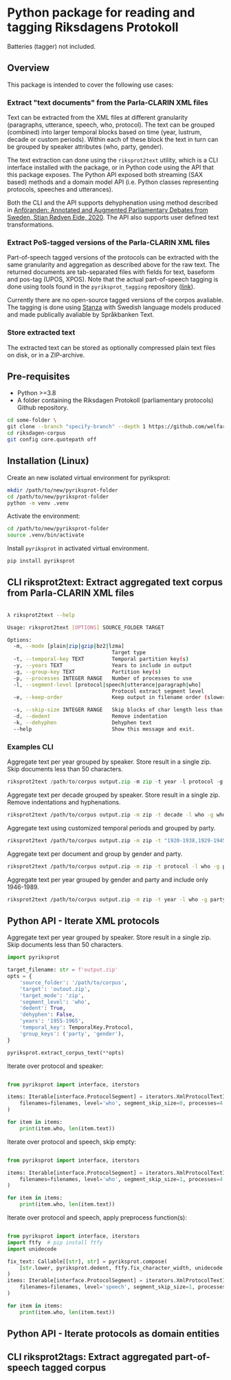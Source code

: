 # Python package for reading and tagging Riksdagens Protokoll

Batteries (tagger) not included.

## Overview

This package is intended to cover the following use cases:

### Extract "text documents" from the Parla-CLARIN XML files

Text can be extracted from the XML files at different granularity (paragraphs, utterance, speech, who, protocol). The text can be grouped (combined) into larger temporal blocks based on time (year, lustrum, decade or custom periods). Within each of these block the text in turn can be grouped by speaker attributes (who, party, gender).

The text extraction can done using the `riksprot2text` utility, which is a CLI interface installed with the package, or in Python code using the API that this package exposes. The Python API exposed both streaming (SAX based) methods and a domain model API (i.e. Python classes representing protocols, speeches and utterances).

Both the CLI and the API supports dehyphenation using method described in [Anföranden: Annotated and Augmented Parliamentary Debates from Sweden, Stian Rødven Eide, 2020](https://gup.ub.gu.se/publication/302449). The API also supports user defined text transformations.

### Extract PoS-tagged versions of the Parla-CLARIN XML files

Part-of-speech tagged versions of the protocols can be extracted with the same granularity and aggregation as described above for the raw text. The returned documents are tab-separated files with fields for text, baseform and pos-tag (UPOS, XPOS). Note that the actual part-of-speech tagging is done using tools found in the `pyriksprot_tagging` repository ([link](https://github.com/welfare-state-analytics/westac_parlaclarin_pipeline)).

Currently there are no open-source tagged versions of the corpos avaliable. The tagging is done using [Stanza](https://stanfordnlp.github.io/stanza/) with Swedish language models produced and made publically avaliable by Språkbanken Text.

### Store extracted text

The extracted text can be stored as optionally compressed plain text files on disk, or in a ZIP-archive.

## Pre-requisites

- Python >=3.8
- A folder containing the Riksdagen Protokoll (parliamentary protocols) Github repository.

```bash
cd some-folder \
git clone --branch "specify-branch" --depth 1 https://github.com/welfare-state-analytics/riksdagen-corpus.git
cd riksdagen-corpus
git config core.quotepath off

```

## Installation (Linux)

Create an new isolated virtual environment for pyriksprot:

```bash
mkdir /path/to/new/pyriksprot-folder
cd /path/to/new/pyriksprot-folder
python -m venv .venv
```

Activate the environment:

```bash
cd /path/to/new/pyriksprot-folder
source .venv/bin/activate
```

Install `pyriksprot` in activated virtual environment.

```bash
pip install pyriksprot
```

## CLI riksprot2text:  Extract aggregated text corpus from Parla-CLARIN XML files

```bash

λ riksprot2text --help

Usage: riksprot2text [OPTIONS] SOURCE_FOLDER TARGET

Options:
  -m, --mode [plain|zip|gzip|bz2|lzma]
                                  Target type
  -t, --temporal-key TEXT         Temporal partition key(s)
  -y, --years TEXT                Years to include in output
  -g, --group-key TEXT            Partition key(s)
  -p, --processes INTEGER RANGE   Number of processes to use
  -l, --segment-level [protocol|speech|utterance|paragraph|who]
                                  Protocol extract segment level
  -e, --keep-order                Keep output in filename order (slower, multiproc)

  -s, --skip-size INTEGER RANGE   Skip blocks of char length less than
  -d, --dedent                    Remove indentation
  -k, --dehyphen                  Dehyphen text
  --help                          Show this message and exit.

```

### Examples CLI

Aggregate text per year grouped by speaker. Store result in a single zip. Skip documents less than 50 characters.

```python
riksprot2text /path/to/corpus output.zip -m zip -t year -l protocol -g who --skip-size 50
```

Aggregate text per decade grouped by speaker. Store result in a single zip. Remove indentations and hyphenations.

```bash
riksprot2text /path/to/corpus output.zip -m zip -t decade -l who -g who --dedent --dehyphen
```

Aggregate text using customized temporal periods and grouped by party.

```bash
riksprot2text /path/to/corpus output.zip -m zip -t "1920-1938,1929-1945,1946-1989,1990-2020" -l who -g party
```

Aggregate text per document and group by gender and party.

```bash
riksprot2text /path/to/corpus output.zip -m zip -t protocol -l who -g party -g gender
```

Aggregate text per year grouped by gender and party and include only 1946-1989.

```bash
riksprot2text /path/to/corpus output.zip -m zip -t year -l who -g party -g gender -y 1946-1989
```

## Python API - Iterate XML protocols

Aggregate text per year grouped by speaker. Store result in a single zip. Skip documents less than 50 characters.

<!--pytest-codeblocks:skip-->
```python
import pyriksprot

target_filename: str = f'output.zip'
opts = {
    'source_folder': '/path/to/corpus',
    'target': 'outout.zip',
    'target_mode': 'zip',
    'segment_level': 'who',
    'dedent': True,
    'dehyphen': False,
    'years': '1955-1965',
    'temporal_key': TemporalKey.Protocol,
    'group_keys': ('party', 'gender'),
}

pyriksprot.extract_corpus_text(**opts)

```


Iterate over protocol and speaker:

```python

from pyriksprot import interface, iterstors

items: Iterable[interface.ProtocolSegment] = iterators.XmlProtocolTextIterator(
    filenames=filenames, level='who', segment_skip_size=0, processes=4
)

for item in items:
    print(item.who, len(item.text))

```

Iterate over protocol and speech, skip empty:

```python

from pyriksprot import interface, iterstors

items: Iterable[interface.ProtocolSegment] = iterators.XmlProtocolTextIterator(
    filenames=filenames, level='who', segment_skip_size=1, processes=4
)

for item in items:
    print(item.who, len(item.text))

```

Iterate over protocol and speech, apply preprocess function(s):

```python

from pyriksprot import interface, iterstors
import ftfy  # pip install ftfy
import unidecode

fix_text: Callable[[str], str] = pyriksprot.compose(
    [str.lower, pyriksprot.dedent, ftfy.fix_character_width, unidecode.unidecode ]
)
items: Iterable[interface.ProtocolSegment] = iterators.XmlProtocolTextIterator(
    filenames=filenames, level='speech', segment_skip_size=1, processes=4, preprocessor=fix_text,
)

for item in items:
    print(item.who, len(item.text))

```

## Python API - Iterate protocols as domain entities

## CLI riksprot2tags:  Extract aggregated part-of-speech tagged corpus
